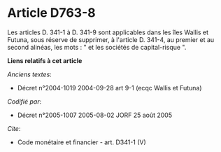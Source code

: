 # Article D763-8

Les articles D. 341-1 à D. 341-9 sont applicables dans les îles Wallis et Futuna, sous réserve de supprimer, à l'article D.
341-4, au premier et au second alinéas, les mots : " et les sociétés de capital-risque ".

**Liens relatifs à cet article**

_Anciens textes_:

  - Décret n°2004-1019 2004-09-28 art 9-1 (ecqc Wallis et Futuna)

_Codifié par_:

  - Décret n°2005-1007 2005-08-02 JORF 25 août 2005

_Cite_:

  - Code monétaire et financier - art. D341-1 (V)
